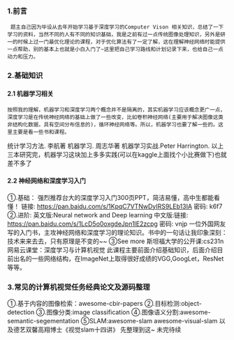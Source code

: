 ### 1.前言
     题主自己因为毕设从去年开始学习基于深度学习的Computer Vison 相关知识，总结了一下学习的资料，当然不同的人有不同的知识基础，我是之前有过一点传统图像处理知识，另外是研一的时候上过一门最优化理论的课程，对于优化算法有了一定了解，这在理解神经网络时能提供一点帮助，别的基本上也就是小白入门了~这里把自己学习路线和计划记录下来，也给自己一点动力和压力。
### 2.基础知识
#### 2.1 机器学习相关
    按照我的理解，机器学习和深度学习两个概念并不是隔离的，其实机器学习应该概念更广一点，深度学习是在传统神经网络的基础上做了一些改变，比如卷积神经网络(主要用于解决图像这类非结构化数据，具有空间分布信息的)，循环神经网络等。所以，机器学习也要了解一些的。这里主要是看一些书和课程。
   统计学习方法. 李航著
   机器学习. 周志华著
   机器学习实战.Peter Harrington.
以上三本研究完，机器学习这块加上多多实践(可以在kaggle上面找个小比赛做下)也就差不多了
#### 2.2 神经网络和深度学习入门
①.基础：
强烈推荐台大的深度学习入门300页PPT，简洁易懂，高中生都能看懂！
链接: https://pan.baidu.com/s/1KpqC7VTNwDyIRS9LEb13IA 密码: k6f7
②.进阶:
英文版:Neural network and Deep learning
中文版:链接: https://pan.baidu.com/s/1LcD5o0oxgdeJpn1lE2zcpg 密码: vnjp
一位外国网友写的入门书，主攻神经网络和深度学习的理论知识。书中的一句话让我印象深刻：技术来来去去，只有原理是不变的~~
③See more
斯坦福大学的公开课:cs231n
网易云课堂：深度学习与计算机视觉
此课程主要前面介绍基础知识，后面介绍目前出名的一些网络结构，在ImageNet上取得很好成绩的VGG,GoogLet，ResNet等等。
### 3.常见的计算机视觉任务经典论文及源码整理
①.基于内容的图像检索：awesome-cbir-papers
②.目标检测:object-detection
③.图像分类:image classification
④.图像语义分割:awesome-semantic-segementation
⑤SLAM:awesome-slam
awesome-visual-slam
              以及德艺双馨高翔博士《视觉slam十四讲》
先整理到这~
未完待续


